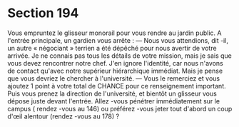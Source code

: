 # Section 194

Vous empruntez le glisseur monorail pour vous rendre au jardin
public. A l'entrée principale, un gardien vous arrête :
— Nous vous attendions, dit -il, un autre « négociant » terrien a
été dépêché pour nous avertir de votre arrivée. Je ne  connais pas
tous les détails de votre mission, mais je sais que vous devez
rencontrer notre chef. J'en ignore l'identité, car nous n'avons de
contact qu'avec notre supérieur hiérarchique immédiat. Mais je
pense que vous devriez le chercher à l'université.
— Vous le remerciez et vous ajoutez 1 point à votre total de
CHANCE  pour ce renseignement important. Puis vous prenez la
direction de l'université, et bientôt un glisseur vous dépose juste
devant l'entrée. Allez -vous pénétrer immédiatement sur le
campus ( rendez -vous au 146) ou préférez -vous jeter tout d'abord
un coup d'œil alentour (rendez -vous au 178) ?